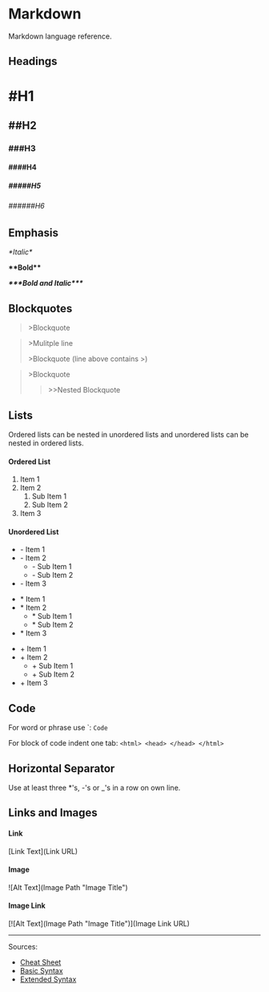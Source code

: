 Markdown
========
Markdown language reference.

Headings
--------
# \#H1
## \#\#H2
### \#\#\#H3
#### \#\#\#\#H4
##### \#\#\#\#\#H5
###### \#\#\#\#\#\#H6

Emphasis
--------
*\*Italic\**

**\*\*Bold\*\***

***\*\*\*Bold and Italic\*\*\****

Blockquotes
-----------
>\>Blockquote

>\>Mulitple line
>
>\>Blockquote (line above contains \>)

>\>Blockquote
>>\>\>Nested Blockquote

Lists
------------
Ordered lists can be nested in unordered lists and unordered lists can be nested in ordered lists.

#### Ordered List
1. Item 1
2. Item 2
    1. Sub Item 1
    2. Sub Item 2
3. Item 3

#### Unordered List
- \- Item 1
- \- Item 2
    - \- Sub Item 1
    - \- Sub Item 2
- \- Item 3

* \* Item 1
* \* Item 2
    * \* Sub Item 1
    * \* Sub Item 2
* \* Item 3

+ \+ Item 1
+ \+ Item 2
    + \+ Sub Item 1
    + \+ Sub Item 2
+ \+ Item 3

Code
----
For word or phrase use \`:
``Code``

For block of code indent one tab:
`
    <html>
        <head>
        </head>
    </html>
`

Horizontal Separator
--------------------
Use at least three \*'s, \-'s or \_'s in a row on own line.

Links and Images
----------------
#### Link
\[Link Text\]\(Link URL\)

#### Image
\!\[Alt Text\]\(Image Path "Image Title"\)

#### Image Link
\[\!\[Alt Text\]\(Image Path "Image Title"\)\]\(Image Link URL\)

________
Sources:
- [Cheat Sheet](https://www.markdownguide.org/cheat-sheet/)
- [Basic Syntax](https://www.markdownguide.org/basic-syntax/)
- [Extended Syntax](https://www.markdownguide.org/extended-syntax/)



